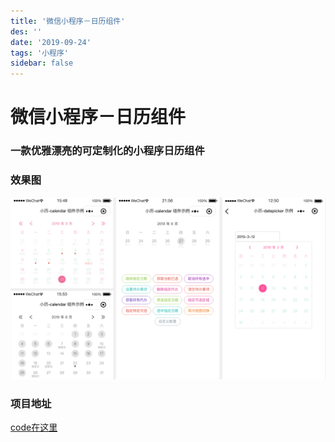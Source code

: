 ```yaml
---
title: '微信小程序－日历组件'
des: ''
date: '2019-09-24'
tags: '小程序'
sidebar: false
---
```

# 微信小程序－日历组件

### 一款优雅漂亮的可定制化的小程序日历组件

### 效果图
![截图](../images/calendar-example.png)

### 项目地址
[code在这里](https://github.com/treadpit/wx_calendar)
